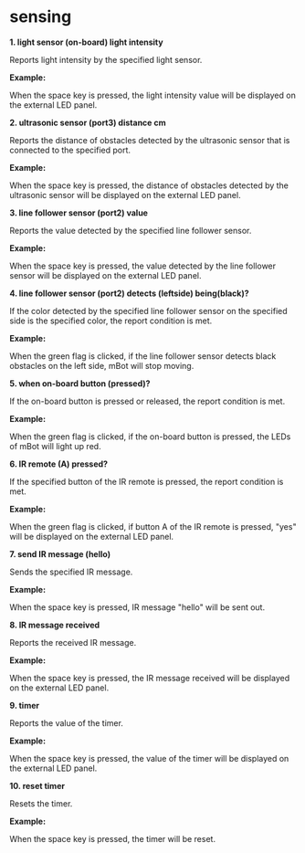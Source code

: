 # sensing

**1. light sensor \(on-board\) light intensity**

Reports light intensity by the specified light sensor.

**Example:**

When the space key is pressed, the light intensity value will be displayed on the external LED panel.

**2. ultrasonic sensor \(port3\) distance cm**

Reports the distance of obstacles detected by the ultrasonic sensor that is connected to the specified port.

**Example:**

When the space key is pressed, the distance of obstacles detected by the ultrasonic sensor will be displayed on the external LED panel.

**3. line follower sensor \(port2\) value**

Reports the value detected by the specified line follower sensor.

**Example:**

When the space key is pressed, the value detected by the line follower sensor will be displayed on the external LED panel.

**4. line follower sensor \(port2\) detects \(leftside\) being\(black\)?**

If the color detected by the specified line follower sensor on the specified side is the specified color, the report condition is met.

**Example:**

When the green flag is clicked, if the line follower sensor detects black obstacles on the left side, mBot will stop moving.

**5. when on-board button \(pressed\)?**

If the on-board button is pressed or released, the report condition is met.

**Example:**

When the green flag is clicked, if the on-board button is pressed, the LEDs of mBot will light up red.

**6. IR remote \(A\) pressed?**

If the specified button of the IR remote is pressed, the report condition is met.

**Example:**

When the green flag is clicked, if button A of the IR remote is pressed, "yes" will be displayed on the external LED panel.

**7. send IR message \(hello\)**

Sends the specified IR message.

**Example:**

When the space key is pressed, IR message "hello" will be sent out.

**8. IR message received**

Reports the received IR message.

**Example:**

When the space key is pressed, the IR message received will be displayed on the external LED panel.

**9. timer**

Reports the value of the timer.

**Example:**

When the space key is pressed, the value of the timer will be displayed on the external LED panel.

**10. reset timer**

Resets the timer.

**Example:**

When the space key is pressed, the timer will be reset.

